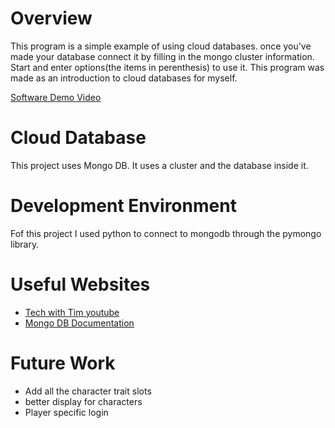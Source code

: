 # Overview

This program is a simple example of using cloud databases. once you've made your database connect it by filling in the mongo cluster information. Start and enter options(the items in perenthesis) to use it.
This program was made as an introduction to cloud databases for myself.

[Software Demo Video](https://youtu.be/itNK-QBpNto)

# Cloud Database

This project uses Mongo DB. It uses a cluster and the database inside it.

# Development Environment

Fof this project I used python to connect to mongodb through the pymongo library.

# Useful Websites

* [Tech with Tim youtube](https://www.youtube.com/watch?v=rE_bJl2GAY8)
* [Mongo DB Documentation](https://docs.mongodb.com/)

# Future Work

* Add all the character trait slots
* better display for characters
* Player specific login
